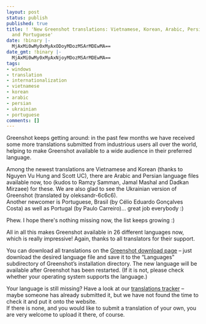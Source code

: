 ```yaml
---
layout: post
status: publish
published: true
title: ! 'New Greenshot translations: Vietnamese, Korean, Arabic, Persian, Ukrainian
  and Portuguese'
date: !binary |-
  MjAxMi0wMy0xMyAxODoyMDozMSArMDEwMA==
date_gmt: !binary |-
  MjAxMi0wMy0xMyAxNjoyMDozMSArMDEwMA==
tags:
- windows
- translation
- internationalization
- vietnamese
- korean
- arabic
- persian
- ukrainian
- portuguese
comments: []
---
```

<p>Greenshot keeps getting around: in the past few months we have received some more translations submitted from industrious users all over the world, helping to make Greenshot available to a wide audience in their preferred language.</p>
<p>Among the newest translations are Vietnamese and Korean (thanks to Nguyen Vu Hung and Scott UC), there are Arabic and Persian language files available now, too (kudos to Ramzy Samman, Jamal Mashal and Dadkan Mirzaee) for these. We are also glad to see the Ukrainian version of Greenshot (translated by oleksandr-6c6c6).<br />
Another newcomer is Portuguese,  Brasil (by Célio Eduardo Gonçalves Costa) as well as Portugal (by Paulo Carreiro)... great job everybody :)</p>
<p>Phew. I hope there's nothing missing now, the list keeps growing :)</p>
<p>All in all this makes Greenshot available in 26 different languages now, which is really impressive! Again, thanks to all translators for their support.</p>
<p>You can download all translations on the <a href="/downloads/">Greenshot download page</a> – just download the desired language file and save it to the “Languages” subdirectory of Greenshot’s installation directory. The new language will be available after Greenshot has been restarted. (If it is not, please check whether your operating system supports the language.)</p>
<p>Your language is still missing? Have a look at our <a href="http://sourceforge.net/tracker/?group_id=191585&atid=1368020">translations tracker</a> – maybe someone has already submitted it, but we have not found the time to check it and put it onto the website.<br />
If there is none, and you would like to submit a translation of your own, you are very welcome to upload it there, of course.</p>
